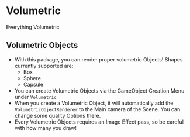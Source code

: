 # Volumetric
Everything Volumetric

## Volumetric Objects
- With this package, you can render proper volumetric Objects! Shapes currently supported are:
  - Box
  - Sphere
  - Capsule
- You can create Volumetric Objects via the GameObject Creation Menu under `Volumetric`
- When you create a Volumetric Object, it will automatically add the `VolumetricObjectRenderer` to the Main camera of the Scene. You can change some quality Options there.
- Every Volumetric Objects requires an Image Effect pass, so be careful with how many you draw!
